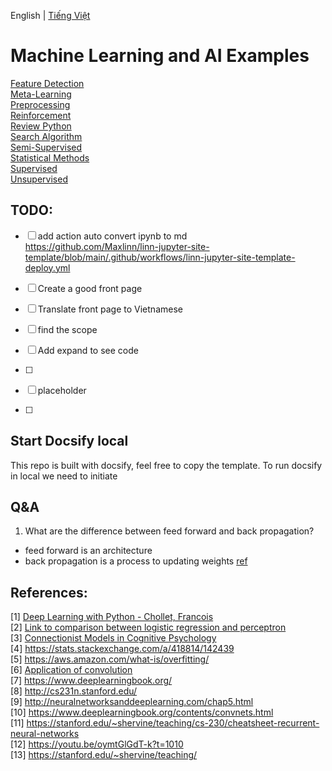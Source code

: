English | [Tiếng Việt](README_vi.md) 
# Machine Learning and AI Examples

[Feature Detection](./Feature%20Detection)  
[Meta-Learning](./Meta-Learning)  
[Preprocessing](./Preprocessing)  
[Reinforcement](./Reinforcement)  
[Review Python](./Review%20Python)  
[Search Algorithm](./Search%20Algorithm)  
[Semi-Supervised](./Semi-Supervised)  
[Statistical Methods](./Statistical%20Methods)  
[Supervised](./Supervised)  
[Unsupervised](./Unsupervised)  

## TODO:
- [ ] add action auto convert ipynb to md  
    https://github.com/Maxlinn/linn-jupyter-site-template/blob/main/.github/workflows/linn-jupyter-site-template-deploy.yml

- [ ] Create a good front page
- [ ] Translate front page to Vietnamese
- [ ] find the scope
- [ ] Add expand to see code
- [ ] 
- [ ] placeholder
- [ ] 


## Start Docsify local
This repo is built with docsify, feel free to copy the template. To run docsify in local we need to initiate
> 


## Q&A
1. What are the difference between feed forward and back propagation?
- feed forward is an architecture 
- back propagation is a process to updating weights
[ref](https://stackoverflow.com/questions/28403782/what-is-the-difference-between-back-propagation-and-feed-forward-neural-network)


## References:  
[1] [Deep Learning with Python - Chollet, Francois](https://tanthiamhuat.files.wordpress.com/2018/03/deeplearningwithpython.pdf)  
[2] [Link to comparison between logistic regression and perceptron](https://stats.stackexchange.com/questions/162257/whats-the-difference-between-logistic-regression-and-perceptron)  
[3] [Connectionist Models in Cognitive Psychology](https://stanford.edu/~jlmcc/papers/McCCleeremans09CnxMdlsOCC.pdf)  
[4] https://stats.stackexchange.com/a/418814/142439  
[5] https://aws.amazon.com/what-is/overfitting/  
[6] [Application of convolution](https://dspillustrations.com/pages/posts/misc/the-convolution-theorem-and-application-examples.html)  
[7] https://www.deeplearningbook.org/  
[8] http://cs231n.stanford.edu/  
[9] http://neuralnetworksanddeeplearning.com/chap5.html  
[10] https://www.deeplearningbook.org/contents/convnets.html  
[11] https://stanford.edu/~shervine/teaching/cs-230/cheatsheet-recurrent-neural-networks  
[12] https://youtu.be/oymtGlGdT-k?t=1010  
[13] https://stanford.edu/~shervine/teaching/
